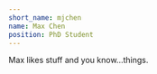 ```yaml
---
short_name: mjchen
name: Max Chen
position: PhD Student
---
```


Max likes stuff and you know...things.